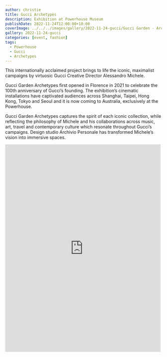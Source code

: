 ```yaml
---
author: christie
title: Gucci Archetypes
description: Exhibition at Powerhouse Museum
publishDate: 2022-11-24T12:00:00+10:00
coverImage: ../../../images/gallery/2022-11-24-gucci/Gucci Garden - Archetypes (2).jpeg
gallery: 2022-11-24-gucci
categories: [event, fashion]
tags:
  - Powerhouse
  - Gucci
  - Archetypes
---
```


This internationally acclaimed project brings to life the iconic, maximalist campaigns by virtuosic Gucci Creative Director Alessandro Michele.

Gucci Garden Archetypes first opened in Florence in 2021 to celebrate the 100th anniversary of Gucci’s founding. The exhibition’s cinematic installations have captivated audiences across Shanghai, Taipei, Hong Kong, Tokyo and Seoul and it is now coming to Australia, exclusively at the Powerhouse.

Gucci Garden Archetypes captures the spirit of each iconic collection, while reflecting the philosophy of Michele and his collaborations across music, art, travel and contemporary culture which resonate throughout Gucci’s campaigns. Design studio Archivio Personale has transformed Michele’s vision into immersive spaces.

<iframe src="https://www.facebook.com/plugins/post.php?href=https%3A%2F%2Fwww.facebook.com%2Fchris1.tham%2Fposts%2Fpfbid0EZRWaAMhErV1orKRbPhUyVDUQAZZyh6RugiqEiLmGXfrUHCr9skZr45ZXrtVv54hl&show_text=true&width=500" width="500" height="665" style="border:none;overflow:hidden" scrolling="no" frameborder="0" allowfullscreen="true" allow="autoplay; clipboard-write; encrypted-media; picture-in-picture; web-share"></iframe>
